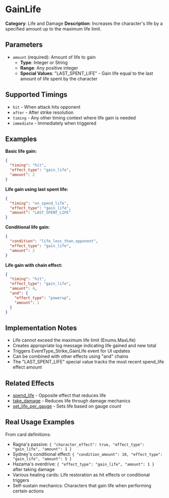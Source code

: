 # GainLife

**Category**: Life and Damage
**Description**: Increases the character's life by a specified amount up to the maximum life limit.

## Parameters

- `amount` (required): Amount of life to gain
  - **Type**: Integer or String
  - **Range**: Any positive integer
  - **Special Values**: "LAST_SPENT_LIFE" - Gain life equal to the last amount of life spent by the character

## Supported Timings

- `hit` - When attack hits opponent
- `after` - After strike resolution
- `timing` - Any other timing context where life gain is needed
- `immediate` - Immediately when triggered

## Examples

**Basic life gain:**
```json
{
  "timing": "hit",
  "effect_type": "gain_life",
  "amount": 2
}
```

**Life gain using last spent life:**
```json
{
  "timing": "on_spend_life",
  "effect_type": "gain_life",
  "amount": "LAST_SPENT_LIFE"
}
```

**Conditional life gain:**
```json
{
  "condition": "life_less_than_opponent",
  "effect_type": "gain_life",
  "amount": 2
}
```

**Life gain with chain effect:**
```json
{
  "timing": "hit",
  "effect_type": "gain_life",
  "amount": 4,
  "and": {
    "effect_type": "powerup",
    "amount": 1
  }
}
```

## Implementation Notes

- Life cannot exceed the maximum life limit (Enums.MaxLife)
- Creates appropriate log message indicating life gained and new total
- Triggers EventType_Strike_GainLife event for UI updates
- Can be combined with other effects using "and" chains
- The "LAST_SPENT_LIFE" special value tracks the most recent spend_life effect amount

## Related Effects

- [spend_life](spend_life.md) - Opposite effect that reduces life
- [take_damage](take_damage.md) - Reduces life through damage mechanics
- [set_life_per_gauge](set_life_per_gauge.md) - Sets life based on gauge count

## Real Usage Examples

From card definitions:
- Ragna's passive: `{ "character_effect": true, "effect_type": "gain_life", "amount": 1 }`
- Sydney's conditional effect: `{ "condition_amount": 10, "effect_type": "gain_life", "amount": 5 }`
- Hazama's overdrive: `{ "effect_type": "gain_life", "amount": 1 }` after taking damage
- Various healing cards: Life restoration as hit effects or conditional triggers
- Self-sustain mechanics: Characters that gain life when performing certain actions